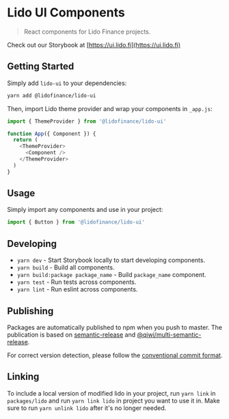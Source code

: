 # Lido UI Components

> React components for Lido Finance projects.

Check out our Storybook at [https://ui.lido.fi](https://ui.lido.fi)

## Getting Started

Simply add `lido-ui` to your dependencies:

```bash
yarn add @lidofinance/lido-ui
```

Then, import Lido theme provider and wrap your components in `_app.js`:

```js
import { ThemeProvider } from '@lidofinance/lido-ui'

function App({ Component }) {
  return (
    <ThemeProvider>
      <Component />
    </ThemeProvider>
  )
}
```

## Usage

Simply import any components and use in your project:

```js
import { Button } from '@lidofinance/lido-ui'
```

## Developing

- `yarn dev` - Start Storybook locally to start developing components.
- `yarn build` - Build all components.
- `yarn build:package package_name` - Build `package_name` component.
- `yarn test` - Run tests across components.
- `yarn lint` - Run eslint across components.

## Publishing

Packages are automatically published to npm when you push to master. The publication is based on [semantic-release](https://github.com/semantic-release/semantic-release) and [@qiwi/multi-semantic-release](https://github.com/qiwi/multi-semantic-release).

For correct version detection, please follow the [conventional commit format](https://www.conventionalcommits.org/en/v1.0.0/).

## Linking

To include a local version of modified lido in your project, run `yarn link` in `packages/lido` and run `yarn link lido` in project you want to use it in. Make sure to run `yarn unlink lido` after it's no longer needed.
